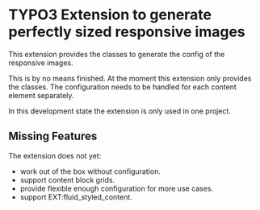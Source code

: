 # TYPO3 Extension to generate perfectly sized responsive images

This extension provides the classes to generate the config of the responsive images.

This is by no means finished. At the moment this extension only provides the classes.
The configuration needs to be handled for each content element separately.

In this development state the extension is only used in one project.

##  Missing Features

The extension does not yet:
- work out of the box without configuration.
- support content block grids.
- provide flexible enough configuration for more use cases.
- support EXT:fluid_styled_content.
